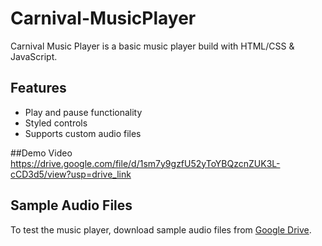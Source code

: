 # Carnival-MusicPlayer
Carnival Music Player is a basic music player build with HTML/CSS &amp; JavaScript.

## Features
- Play and pause functionality
- Styled controls
- Supports custom audio files

##Demo Video
https://drive.google.com/file/d/1sm7y9gzfU52yToYBQzcnZUK3L-cCD3d5/view?usp=drive_link

## Sample Audio Files
To test the music player, download sample audio files from [Google Drive](https://drive.google.com/drive/folders/11BKYS798BickYbv3X1TDtZDu3bHptIqd?usp=drive_link).


